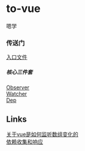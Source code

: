 # to-vue
嗯学
<br>
<h3>传送门</h3>
<a href="https://github.com/horseson2018/to-vue/blob/master/vue-src/src/core/instance/index.js">入口文件</a>
<h5>核心三件套</h5>
<a href="https://github.com/horseson2018/to-vue/blob/master/vue-src/src/core/observer/index.js">Observer</a><br>
<a href="https://github.com/horseson2018/to-vue/blob/master/vue-src/src/core/observer/watcher.js">Watcher</a><br>
<a href="https://github.com/horseson2018/to-vue/blob/master/vue-src/src/core/observer/dep.js">Dep</a>

## Links
<a href="https://juejin.im/post/6844903965180575751?utm_medium=hao.caibaojian.com&utm_source=hao.caibaojian.com">关于vue是如何监听数组变化的</a><br>
<a href="https://zhuanlan.zhihu.com/p/45081605">依赖收集和响应</a><br>
